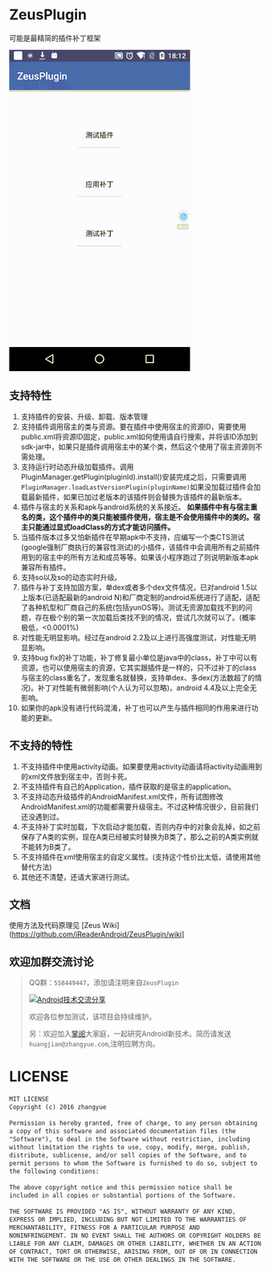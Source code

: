# ZeusPlugin

可能是最精简的插件补丁框架

 ![demo演示](./screenshot/demo.gif)

## 支持特性

1. 支持插件的安装、升级、卸载、版本管理
2. 支持插件调用宿主的类与资源。要在插件中使用宿主的资源ID，需要使用public.xml将资源ID固定，public.xml如何使用请自行搜索，并将该ID添加到sdk-jar中，如果只是插件调用宿主中的某个类，然后这个使用了宿主资源则不需处理。
3. 支持运行时动态升级加载插件。调用PluginManager.getPlugin(pluginId).install()安装完成之后，只需要调用`PluginManager.loadLastVersionPlugin(pluginName)`如果没加载过插件会加载最新插件，如果已加过老版本的该插件则会替换为该插件的最新版本。
4. 插件与宿主的关系和apk与android系统的关系接近。
    **如果插件中有与宿主重名的类，这个插件中的类只能被插件使用，宿主是不会使用插件中的类的。宿主只能通过显式loadClass的方式才能访问插件。**
5. 当插件版本过多又怕新插件在早期apk中不支持，应编写一个类CTS测试(google强制厂商执行的兼容性测试)的小插件，该插件中会调用所有之前插件用到的宿主中的所有方法和成员等等。如果该小程序跑过了则说明新版本apk兼容所有插件。
6. 支持so以及so的动态实时升级。
7. 插件与补丁支持加固方案，单dex或者多个dex文件情况，已对android 1.5以上版本(已适配最新的android N)和厂商定制的android系统进行了适配，适配了各种机型和厂商自己的系统(包括yunOS等)。测试无资源加载找不到的问题，存在极个别的第一次加载后类找不到的情况，尝试几次就可以了。(概率极低，<0.0001%)
8. 对性能无明显影响。经过在android 2.2及以上进行高强度测试，对性能无明显影响。
9. 支持bug fix的补丁功能，补丁修复最小单位是java中的class，补丁中可以有资源，也可以使用宿主的资源，它其实跟插件是一样的，只不过补丁的class与宿主的class重名了，发现重名就替换，支持单dex、多dex(方法数超了的情况)。补丁对性能有微弱影响(个人认为可以忽略)，android 4.4及以上完全无影响。
10. 如果你的apk没有进行代码混淆，补丁也可以产生与插件相同的作用来进行功能的更新。

## 不支持的特性

1. 不支持插件中使用activity动画。如果要使用activity动画请将activity动画用到的xml文件放到宿主中，否则卡死。
2. 不支持插件有自己的Application，插件获取的是宿主的application。
3. 不支持动态升级插件的AndroidManifest.xml文件，所有试图修改AndroidManifest.xml的功能都需要升级宿主。不过这种情况很少，目前我们还没遇到过。
4. 不支持补丁实时加载，下次启动才能加载，否则内存中的对象会乱掉，如之前保存了A类的实例，现在A类已经被实时替换为B类了，那么之前的A类实例就不能转为B类了。
5. 不支持插件在xml使用宿主的自定义属性。(支持这个性价比太低，请使用其他替代方法)
6. 其他还不清楚，还请大家进行测试。

## 文档

使用方法及代码原理见 [Zeus Wiki](https://github.com/iReaderAndroid/ZeusPlugin/wiki]

## 欢迎加群交流讨论

> QQ群：`558449447`，添加请注明来自`ZeusPlugin`
>
> <a target="_blank" href="http://shang.qq.com/wpa/qunwpa?idkey=4464e9ee4fc8b05ee3c4eeb4f4be97469c1cfe46cded6b00f4a887ebebb60916"><img border="0" src="http://pub.idqqimg.com/wpa/images/group.png" alt="Android技术交流分享" title="Android技术交流分享"></a>
>
> 欢迎各位参加测试，该项目会持续维护。
>
>
> 另：欢迎加入[掌阅](http://www.zhangyue.com/jobs)大家庭，一起研究Android新技术。简历请发送`huangjian@zhangyue.com`,注明应聘方向。
>
# LICENSE

```
MIT LICENSE 
Copyright (c) 2016 zhangyue

Permission is hereby granted, free of charge, to any person obtaining
a copy of this software and associated documentation files (the
"Software"), to deal in the Software without restriction, including
without limitation the rights to use, copy, modify, merge, publish,
distribute, sublicense, and/or sell copies of the Software, and to
permit persons to whom the Software is furnished to do so, subject to
the following conditions:

The above copyright notice and this permission notice shall be
included in all copies or substantial portions of the Software.

THE SOFTWARE IS PROVIDED "AS IS", WITHOUT WARRANTY OF ANY KIND,
EXPRESS OR IMPLIED, INCLUDING BUT NOT LIMITED TO THE WARRANTIES OF
MERCHANTABILITY, FITNESS FOR A PARTICULAR PURPOSE AND
NONINFRINGEMENT. IN NO EVENT SHALL THE AUTHORS OR COPYRIGHT HOLDERS BE
LIABLE FOR ANY CLAIM, DAMAGES OR OTHER LIABILITY, WHETHER IN AN ACTION
OF CONTRACT, TORT OR OTHERWISE, ARISING FROM, OUT OF OR IN CONNECTION
WITH THE SOFTWARE OR THE USE OR OTHER DEALINGS IN THE SOFTWARE.
```
